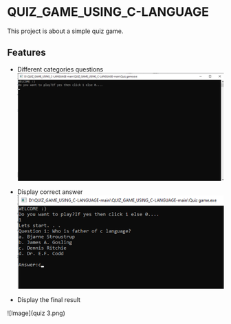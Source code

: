 # QUIZ_GAME_USING_C-LANGUAGE



This project is about a simple quiz game.


## Features

* Different categories questions
![Image](quiz1.png)


* Display correct answer
![Image](quiz2.png)


* Display the final result

![Image](quiz 3.png)
